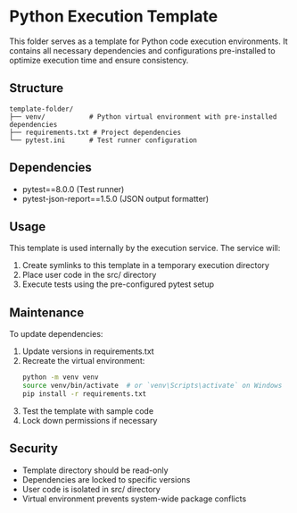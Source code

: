 # Python Execution Template

This folder serves as a template for Python code execution environments. It contains all necessary dependencies and configurations pre-installed to optimize execution time and ensure consistency.

## Structure
```
template-folder/
├── venv/           # Python virtual environment with pre-installed dependencies
├── requirements.txt # Project dependencies
└── pytest.ini      # Test runner configuration
```

## Dependencies
- pytest==8.0.0 (Test runner)
- pytest-json-report==1.5.0 (JSON output formatter)

## Usage
This template is used internally by the execution service. The service will:
1. Create symlinks to this template in a temporary execution directory
2. Place user code in the src/ directory
3. Execute tests using the pre-configured pytest setup

## Maintenance
To update dependencies:
1. Update versions in requirements.txt
2. Recreate the virtual environment:
   ```bash
   python -m venv venv
   source venv/bin/activate  # or `venv\Scripts\activate` on Windows
   pip install -r requirements.txt
   ```
3. Test the template with sample code
4. Lock down permissions if necessary

## Security
- Template directory should be read-only
- Dependencies are locked to specific versions
- User code is isolated in src/ directory
- Virtual environment prevents system-wide package conflicts 